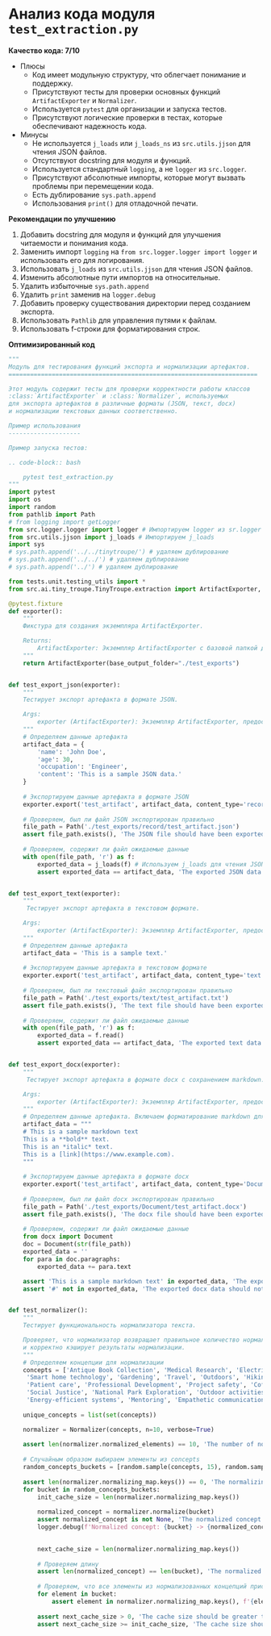 # Анализ кода модуля `test_extraction.py`

**Качество кода: 7/10**
-  Плюсы
    - Код имеет модульную структуру, что облегчает понимание и поддержку.
    - Присутствуют тесты для проверки основных функций `ArtifactExporter` и `Normalizer`.
    - Используется `pytest` для организации и запуска тестов.
    - Присутствуют логические проверки в тестах, которые обеспечивают надежность кода.
-  Минусы
    - Не используется `j_loads` или `j_loads_ns` из `src.utils.jjson` для чтения JSON файлов.
    - Отсутствуют docstring для модуля и функций.
    - Используется стандартный `logging`, а не `logger` из `src.logger`.
    - Присутствуют абсолютные импорты, которые могут вызвать проблемы при перемещении кода.
    - Есть дублирование `sys.path.append`
    - Использования `print()` для отладочной печати.

**Рекомендации по улучшению**
1.  Добавить docstring для модуля и функций для улучшения читаемости и понимания кода.
2.  Заменить импорт `logging` на `from src.logger.logger import logger` и использовать его для логирования.
3.  Использовать `j_loads` из `src.utils.jjson` для чтения JSON файлов.
4.  Изменить абсолютные пути импортов на относительные.
5.  Удалить избыточные `sys.path.append`
6.  Удалить `print` заменив на `logger.debug`
7.  Добавить проверку существования директории перед созданием экспорта.
8.  Использовать `Pathlib` для управления путями к файлам.
9.  Использовать f-строки для форматирования строк.

**Оптимизированный код**

```python
"""
Модуль для тестирования функций экспорта и нормализации артефактов.
=====================================================================

Этот модуль содержит тесты для проверки корректности работы классов
:class:`ArtifactExporter` и :class:`Normalizer`, используемых
для экспорта артефактов в различные форматы (JSON, текст, docx)
и нормализации текстовых данных соответственно.

Пример использования
--------------------

Пример запуска тестов:

.. code-block:: bash

    pytest test_extraction.py
"""
import pytest
import os
import random
from pathlib import Path
# from logging import getLogger
from src.logger.logger import logger # Импортируем logger из sr.logger
from src.utils.jjson import j_loads # Импортируем j_loads
import sys
# sys.path.append('../../tinytroupe/') # удаляем дублирование
# sys.path.append('../../') # удаляем дублирование
# sys.path.append('../') # удаляем дублирование

from tests.unit.testing_utils import *
from src.ai.tiny_troupe.TinyTroupe.extraction import ArtifactExporter, Normalizer

@pytest.fixture
def exporter():
    """
    Фикстура для создания экземпляра ArtifactExporter.

    Returns:
        ArtifactExporter: Экземпляр ArtifactExporter с базовой папкой для экспорта "./test_exports".
    """
    return ArtifactExporter(base_output_folder="./test_exports")


def test_export_json(exporter):
    """
    Тестирует экспорт артефакта в формате JSON.

    Args:
        exporter (ArtifactExporter): Экземпляр ArtifactExporter, предоставленный фикстурой.
    """
    # Определяем данные артефакта
    artifact_data = {
        'name': 'John Doe',
        'age': 30,
        'occupation': 'Engineer',
        'content': 'This is a sample JSON data.'
    }
    
    # Экспортируем данные артефакта в формате JSON
    exporter.export('test_artifact', artifact_data, content_type='record', target_format='json')
    
    # Проверяем, был ли файл JSON экспортирован правильно
    file_path = Path('./test_exports/record/test_artifact.json')
    assert file_path.exists(), 'The JSON file should have been exported.'
    
    # Проверяем, содержит ли файл ожидаемые данные
    with open(file_path, 'r') as f:
        exported_data = j_loads(f) # Используем j_loads для чтения JSON
        assert exported_data == artifact_data, 'The exported JSON data should match the original data.'


def test_export_text(exporter):
    """
     Тестирует экспорт артефакта в текстовом формате.

    Args:
        exporter (ArtifactExporter): Экземпляр ArtifactExporter, предоставленный фикстурой.
    """
    # Определяем данные артефакта
    artifact_data = 'This is a sample text.'
    
    # Экспортируем данные артефакта в текстовом формате
    exporter.export('test_artifact', artifact_data, content_type='text', target_format='txt')
    
    # Проверяем, был ли текстовый файл экспортирован правильно
    file_path = Path('./test_exports/text/test_artifact.txt')
    assert file_path.exists(), 'The text file should have been exported.'
    
    # Проверяем, содержит ли файл ожидаемые данные
    with open(file_path, 'r') as f:
        exported_data = f.read()
        assert exported_data == artifact_data, 'The exported text data should match the original data.'


def test_export_docx(exporter):
    """
     Тестирует экспорт артефакта в формате docx с сохранением markdown.

    Args:
        exporter (ArtifactExporter): Экземпляр ArtifactExporter, предоставленный фикстурой.
    """
    # Определяем данные артефакта. Включаем форматирование markdown для проверки его сохранения.
    artifact_data = """
    # This is a sample markdown text
    This is a **bold** text.
    This is an *italic* text.
    This is a [link](https://www.example.com).
    """
    
    # Экспортируем данные артефакта в формате docx
    exporter.export('test_artifact', artifact_data, content_type='Document', content_format='markdown', target_format='docx')
    
    # Проверяем, был ли файл docx экспортирован правильно
    file_path = Path('./test_exports/Document/test_artifact.docx')
    assert file_path.exists(), 'The docx file should have been exported.'
    
    # Проверяем, содержит ли файл ожидаемые данные
    from docx import Document
    doc = Document(str(file_path))
    exported_data = ''
    for para in doc.paragraphs:
        exported_data += para.text

    assert 'This is a sample markdown text' in exported_data, 'The exported docx data should contain some of the original content.'
    assert '#' not in exported_data, 'The exported docx data should not contain Markdown.'


def test_normalizer():
    """
    Тестирует функциональность нормализатора текста.

    Проверяет, что нормализатор возвращает правильное количество нормализованных элементов
    и корректно кэширует результаты нормализации.
    """
    # Определяем концепции для нормализации
    concepts = ['Antique Book Collection', 'Medical Research', 'Electrical safety', 'Reading', 'Technology', 'Entrepreneurship', 'Multimedia Teaching Tools', 'Photography',
     'Smart home technology', 'Gardening', 'Travel', 'Outdoors', 'Hiking', 'Yoga', 'Finance', 'Health and wellness', 'Sustainable Living', 'Barista Skills', 'Oral health education',
     'Patient care', 'Professional Development', 'Project safety', 'Coffee', 'Literature', 'Continuous learning', 'Model trains', 'Education', 'Mental and Physical Balance', 'Kayaking',
     'Social Justice', 'National Park Exploration', 'Outdoor activities', 'Dental technology', 'Teaching electrical skills', 'Volunteering', 'Cooking', 'Industry trends',
     'Energy-efficient systems', 'Mentoring', 'Empathetic communication', 'Medical Technology', 'Historical Research', 'Public Speaking', 'Museum Volunteering', 'Conflict Resolution']
    
    unique_concepts = list(set(concepts))

    normalizer = Normalizer(concepts, n=10, verbose=True)
    
    assert len(normalizer.normalized_elements) == 10, 'The number of normalized elements should be equal to the specified value.'
    
    # Случайным образом выбираем элементы из concepts
    random_concepts_buckets = [random.sample(concepts, 15), random.sample(concepts, 15), random.sample(concepts, 15), random.sample(concepts, 15), random.sample(concepts, 15)]
    
    assert len(normalizer.normalizing_map.keys()) == 0, 'The normalizing map should be empty at the beginning.'
    for bucket in random_concepts_buckets:
        init_cache_size = len(normalizer.normalizing_map.keys())
        
        normalized_concept = normalizer.normalize(bucket)
        assert normalized_concept is not None, 'The normalized concept should not be None.'
        logger.debug(f'Normalized concept: {bucket} -> {normalized_concept}') # Используем logger.debug
       

        next_cache_size = len(normalizer.normalizing_map.keys())
        
        # Проверяем длину
        assert len(normalized_concept) == len(bucket), 'The normalized concept should have the same length as the input concept.'
        
        # Проверяем, что все элементы из нормализованных концепций присутствуют в ключах карты нормализации
        for element in bucket:
            assert element in normalizer.normalizing_map.keys(), f'{element} should be in the normalizing map keys.'
        
        assert next_cache_size > 0, 'The cache size should be greater than 0 after normalizing a new concept.'
        assert next_cache_size >= init_cache_size, 'The cache size should not decrease after normalizing a new concept.'